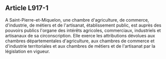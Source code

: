 Article L917-1
----
A Saint-Pierre-et-Miquelon, une chambre d'agriculture, de commerce, d'industrie,
de métiers et de l'artisanat, établissement public, est auprès des pouvoirs
publics l'organe des intérêts agricoles, commerciaux, industriels et artisanaux
de sa circonscription. Elle exerce les attributions dévolues aux chambres
départementales d'agriculture, aux chambres de commerce et d'industrie
territoriales et aux chambres de métiers et de l'artisanat par la législation en
vigueur.
